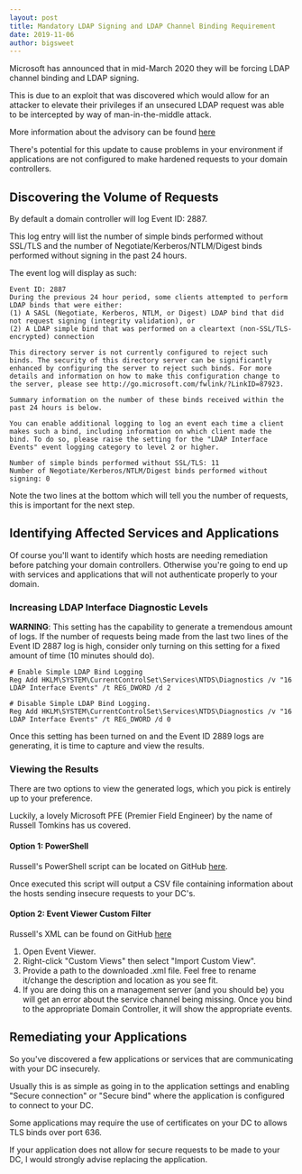 ```yaml
---
layout: post
title: Mandatory LDAP Signing and LDAP Channel Binding Requirement
date: 2019-11-06
author: bigsweet
---
```

Microsoft has announced that in mid-March 2020 they will be forcing LDAP channel binding and LDAP signing. 

This is due to an exploit that was discovered which would allow for an attacker to elevate their privileges if an unsecured LDAP request was able to be intercepted by way of man-in-the-middle attack.

More information about the advisory can be found [here](https://support.microsoft.com/en-ca/help/4520412/2020-ldap-channel-binding-and-ldap-signing-requirement-for-windows)

There's potential for this update to cause problems in your environment if applications are not configured to make hardened requests to your domain controllers. 
## Discovering the Volume of Requests
By default a domain controller will log Event ID: 2887.

This log entry will list the number of simple binds performed without SSL/TLS and the number of Negotiate/Kerberos/NTLM/Digest binds performed without signing in the past 24 hours.

The event log will display as such:
```
Event ID: 2887
During the previous 24 hour period, some clients attempted to perform LDAP binds that were either:
(1) A SASL (Negotiate, Kerberos, NTLM, or Digest) LDAP bind that did not request signing (integrity validation), or
(2) A LDAP simple bind that was performed on a cleartext (non-SSL/TLS-encrypted) connection

This directory server is not currently configured to reject such binds. The security of this directory server can be significantly enhanced by configuring the server to reject such binds. For more details and information on how to make this configuration change to the server, please see http://go.microsoft.com/fwlink/?LinkID=87923.

Summary information on the number of these binds received within the past 24 hours is below.

You can enable additional logging to log an event each time a client makes such a bind, including information on which client made the bind. To do so, please raise the setting for the "LDAP Interface Events" event logging category to level 2 or higher.

Number of simple binds performed without SSL/TLS: 11
Number of Negotiate/Kerberos/NTLM/Digest binds performed without signing: 0
```
Note the two lines at the bottom which will tell you the number of requests, this is important for the next step.

## Identifying Affected Services and Applications
Of course you'll want to identify which hosts are needing remediation before patching your domain controllers. Otherwise you're going to end up with services and applications that will not authenticate properly to your domain.
### Increasing LDAP Interface Diagnostic Levels
**WARNING**: This setting has the capability to generate a tremendous amount of logs. If the number of requests being made from the last two lines of the Event ID 2887 log is high, consider only turning on this setting for a fixed amount of time (10 minutes should do).

```
# Enable Simple LDAP Bind Logging 
Reg Add HKLM\SYSTEM\CurrentControlSet\Services\NTDS\Diagnostics /v "16 LDAP Interface Events" /t REG_DWORD /d 2
```

```
# Disable Simple LDAP Bind Logging.
Reg Add HKLM\SYSTEM\CurrentControlSet\Services\NTDS\Diagnostics /v "16 LDAP Interface Events" /t REG_DWORD /d 0
```
Once this setting has been turned on and the Event ID 2889 logs are generating, it is time to capture and view the results.
### Viewing the Results
There are two options to view the generated logs, which you pick is entirely up to your preference.

Luckily, a lovely Microsoft PFE (Premier Field Engineer) by the name of Russell Tomkins has us covered.

#### Option 1: PowerShell
Russell's PowerShell script can be located on GitHub [here](https://github.com/russelltomkins/Active-Directory/blob/master/Query-InsecureLDAPBinds.ps1).

Once executed this script will output a CSV file containing information about the hosts sending insecure requests to your DC's.

#### Option 2: Event Viewer Custom Filter
Russell's XML can be found on GitHub [here](https://github.com/russelltomkins/Active-Directory/blob/master/LDAP%20Signing%20Events%20Custom%20View.xml)

1. Open Event Viewer.
2. Right-click "Custom Views" then select "Import Custom View".
3. Provide a path to the downloaded .xml file. Feel free to rename it/change the description and location as you see fit.
4. If you are doing this on a management server (and you should be) you will get an error about the service channel being missing. Once you bind to the appropriate Domain Controller, it will show the appropriate events.

## Remediating your Applications

So you've discovered a few applications or services that are communicating with your DC insecurely.

Usually this is as simple as going in to the application settings and enabling "Secure connection" or "Secure bind" where the application is configured to connect to your DC.

Some applications may require the use of certificates on your DC to allows TLS binds over port 636.

If your application does not allow for secure requests to be made to your DC, I would strongly advise replacing the application.